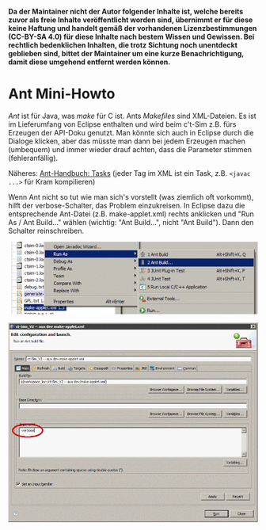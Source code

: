 **Da der Maintainer nicht der Autor folgender Inhalte ist, welche bereits zuvor als freie Inhalte veröffentlicht worden sind, übernimmt er für diese keine Haftung und handelt gemäß der vorhandenen Lizenzbestimmungen (CC-BY-SA 4.0) für diese Inhalte nach bestem Wissen und Gewissen. Bei rechtlich bedenklichen Inhalten, die trotz Sichtung noch unentdeckt geblieben sind, bittet der Maintainer um eine kurze Benachrichtigung, damit diese umgehend entfernt werden können.**

# Ant Mini-Howto

*Ant* ist für Java, was *make* für C ist. Ants *Makefiles* sind XML-Dateien. Es ist im Lieferumfang von Eclipse enthalten und wird beim c't-Sim z.B. fürs Erzeugen der API-Doku genutzt. Man könnte sich auch in Eclipse durch die Dialoge klicken, aber das müsste man dann bei jedem Erzeugen machen (umbequem) und immer wieder drauf achten, dass die Parameter stimmen (fehleranfällig).

Näheres: [Ant-Handbuch: Tasks](http://ant.apache.org/manual/tasksoverview.html) (jeder Tag im XML ist ein Task, z.B. `<javac ...>` für Kram kompilieren)

Wenn Ant nicht so tut wie man sich's vorstellt (was ziemlich oft vorkommt), hilft der verbose-Schalter, das Problem einzukreisen. In Eclipse dazu die entsprechende Ant-Datei (z.B. make-applet.xml) rechts anklicken und "Run As / Ant Build..." wählen (wichtig: "Ant Build...", nicht "Ant Build"). Dann den Schalter reinschreiben.

![Image: 'run-as-ant-build.png'](run-as-ant-build.png)

![Image: 'ant-verbose-schalter.png'](ant-verbose-schalter.png)
